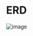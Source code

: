 # ERD
![image](https://github.com/Inha-ICE-Capstone/capstone-design-BE/assets/121492369/28bddf43-dd06-4949-ac10-2c1f1b293b52)
